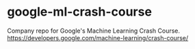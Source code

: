 # google-ml-crash-course
Company repo for Google's Machine Learning Crash Course. https://developers.google.com/machine-learning/crash-course/
